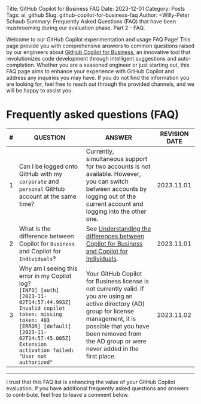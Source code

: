 Title: GitHub Copilot for Business FAQ
Date: 2023-12-01
Category: Posts 
Tags: ai, github
Slug: github-copilot-for-business-faq
Author: <Willy-Peter Schaub
Summary: Frequently Asked Questions (FAQ) that have been mushrooming during our evaluation phase. Part 2 - FAQ.

Welcome to our GitHub Copilot experimentation and usage FAQ Page! This page provide you with comprehensive answers to common questions raised by our engineers about [GitHub Copilot for Business](https://resources.github.com/copilot-for-business), an innovative tool that revolutionizes code development through intelligent suggestions and auto-completion. Whether you are a seasoned engineer or just starting out, this FAQ page aims to enhance your experience with GitHub Copilot and address any inquiries you may have. If you do not find the information you are looking for, feel free to reach out through the provided channels, and we will be happy to assist you.

# Frequently asked questions (FAQ)

| # | QUESTION | ANSWER | REVISION DATE |
|---|----------|--------|---------------|
| 1 | Can I be logged onto GitHub with my ``corporate`` and ``personal`` GitHub account at the same time? | Currently, simultaneous support for two accounts is not available. However, you can switch between accounts by logging out of the current account and logging into the other one. | 2023.11.01 |
| 2 | What is the difference between Copilot for ``Business`` and Copilot for ``Individuals``? | See [Understanding the differences between Copilot for Business and Copilot for Individuals](https://docs.github.com/en/enterprise-cloud@latest/copilot/overview-of-github-copilot/about-github-copilot-for-business#understanding-the-differences-between-copilot-for-business-and-copilot-for-individuals). | 2023.11.01 |
| 3 | Why am I seeing this error in my Copilot log?<br/>``[INFO] [auth] [2023-11-02T14:57:44.993Z] Invalid copilot token: missing token: 403``<br/>``[ERROR] [default] [2023-11-02T14:57:45.005Z] Extension activation failed: "User not authorized"`` | Your GitHub Copilot for Business license is not currently valid. If you are using an active directory (AD) group for license management, it is possible that you have been removed from the AD group or were never added in the first place. | 2023.11.02 |

---

I trust that this FAQ list is enhancing the value of your GitHub Copilot evaluation. If you have additional frequently asked questions and answers to contribute, feel free to leave a comment below.

